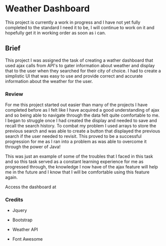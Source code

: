 # Weather Dashboard

This project is currently a work in progress and I have not yet fully completed to the standard I need it to be, I will continue to work on it and hopefully get it in working order as soon as i can.

## Brief

This project I was assigned the task of creating a wather dashboard that used ajax calls from API's to gater information about weather and display that to the user when they searched for their city of choice. I had to create a simplistic UI that was easy to use and provide correct and accurate information about the weather for the user.

### Review

For me this project started out easier than many of the projects I have completed before as I felt like I have acquired a good understanding of ajax and so being able to navigate through the data felt quite comfortable to me. I began to struggle once I had created the display and needed to save and recall the search history. To combat my problem I used arrays to store the previous search and was able to create a button that displayed the previous search if the user needed to revisit. This proved to be a successful progression for me as I ran into a problem as was able to overcome it through the power of Java!

This was just an example of some of the troubles that I faced in this task and so this task served as a constant learning experience for me as progressed through, the knowledge I now have of the ajax feature will help me in the future and I know that I will be comfortable using this feature again.

Access the dashboard at

### Credits

- Jquery

- Bootstrap

- Weather API

- Font Awesome
